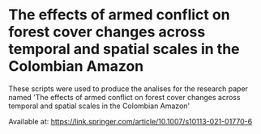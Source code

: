 # The effects of armed conflict on forest cover changes across temporal and spatial scales in the Colombian Amazon

These scripts were used to produce the analises for the research paper named 'The effects of armed conflict on forest cover changes across temporal and spatial scales in the Colombian Amazon'

Available at: https://link.springer.com/article/10.1007/s10113-021-01770-6
